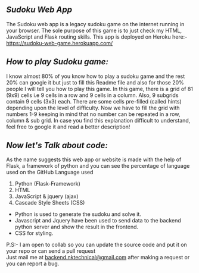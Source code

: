 ## _Sudoku Web App_
 The Sudoku web app is a legacy sudoku game on the internet running in your browser.
 The sole purpose of this game is to just check my HTML, JavaScript and Flask routing skills. 
 This app is deployed on Heroku here:- https://sudoku-web-game.herokuapp.com/
## _How to play Sudoku game:_
 I know almost 80% of you know how to play a sudoku game and the rest 20% can google it but just to fill this Readme file and also for those 20% people I will tell you how to play this game.
    In this game, there is a grid of 81 (9x9) cells i.e 9 cells in a row and 9 cells in a column. Also, 9 subgrids contain 9 cells (3x3) each. There are some cells pre-filled (called hints) depending upon the level of difficulty.
    Now we have to fill the grid with numbers 1-9 keeping in mind that no number can be repeated in a row, column & sub grid. In case you find this explanation difficult to understand, feel free to google it and read a better description!

## _Now let's Talk about code:_
 As the name suggests this web app or website is made with the help of Flask, a framework of python and you can see the percentage of language used on the GitHub Language used
1. Python (Flask-Framework)
2. HTML 
3. JavaScript & jquery (ajax)
4. Cascade Style Sheets (CSS) 

 - Python is used to generate the sudoku and solve it. 
 - Javascript and Jquery have been used to send data to the backend python server and show the result in the frontend.
 - CSS for styling.


P.S:- I am open to collab so you can update the source code and put it on your repo or can send a pull request<BR> Just mail me at backend.nktechnical@gmail.com after making a request or you can report a bug.
